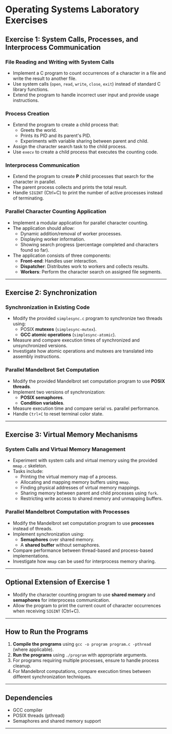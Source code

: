 # Operating Systems Laboratory Exercises

## Exercise 1: System Calls, Processes, and Interprocess Communication

### File Reading and Writing with System Calls
- Implement a C program to count occurrences of a character in a file and write the result to another file.
- Use system calls (`open`, `read`, `write`, `close`, `exit`) instead of standard C library functions.
- Extend the program to handle incorrect user input and provide usage instructions.

### Process Creation
- Extend the program to create a child process that:
  - Greets the world.
  - Prints its PID and its parent's PID.
  - Experiments with variable sharing between parent and child.
- Assign the character search task to the child process.
- Use `execv` to create a child process that executes the counting code.

### Interprocess Communication
- Extend the program to create **P** child processes that search for the character in parallel.
- The parent process collects and prints the total result.
- Handle `SIGINT` (Ctrl+C) to print the number of active processes instead of terminating.

### Parallel Character Counting Application
- Implement a modular application for parallel character counting.
- The application should allow:
  - Dynamic addition/removal of worker processes.
  - Displaying worker information.
  - Showing search progress (percentage completed and characters found so far).
- The application consists of three components:
  - **Front-end**: Handles user interaction.
  - **Dispatcher**: Distributes work to workers and collects results.
  - **Workers**: Perform the character search on assigned file segments.

---

## Exercise 2: Synchronization

### Synchronization in Existing Code
- Modify the provided `simplesync.c` program to synchronize two threads using:
  - POSIX **mutexes** (`simplesync-mutex`).
  - **GCC atomic operations** (`simplesync-atomic`).
- Measure and compare execution times of synchronized and unsynchronized versions.
- Investigate how atomic operations and mutexes are translated into assembly instructions.

### Parallel Mandelbrot Set Computation
- Modify the provided Mandelbrot set computation program to use **POSIX threads**.
- Implement two versions of synchronization:
  - **POSIX semaphores**.
  - **Condition variables**.
- Measure execution time and compare serial vs. parallel performance.
- Handle `Ctrl+C` to reset terminal color state.

---

## Exercise 3: Virtual Memory Mechanisms

### System Calls and Virtual Memory Management
- Experiment with system calls and virtual memory using the provided `mmap.c` skeleton.
- Tasks include:
  - Printing the virtual memory map of a process.
  - Allocating and mapping memory buffers using `mmap`.
  - Finding physical addresses of virtual memory mappings.
  - Sharing memory between parent and child processes using `fork`.
  - Restricting write access to shared memory and unmapping buffers.

### Parallel Mandelbrot Computation with Processes
- Modify the Mandelbrot set computation program to use **processes** instead of threads.
- Implement synchronization using:
  - **Semaphores** over shared memory.
  - A **shared buffer** without semaphores.
- Compare performance between thread-based and process-based implementations.
- Investigate how `mmap` can be used for interprocess memory sharing.

---

## Optional Extension of Exercise 1
- Modify the character counting program to use **shared memory** and **semaphores** for interprocess communication.
- Allow the program to print the current count of character occurrences when receiving `SIGINT` (Ctrl+C).

---

## How to Run the Programs
1. **Compile the programs** using `gcc -o program program.c -pthread` (where applicable).
2. **Run the programs** using `./program` with appropriate arguments.
3. For programs requiring multiple processes, ensure to handle process cleanup.
4. For Mandelbrot computations, compare execution times between different synchronization techniques.

---

## Dependencies
- GCC compiler
- POSIX threads (pthread)
- Semaphores and shared memory support

---

